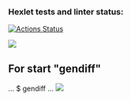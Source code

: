 ### Hexlet tests and linter status:
[![Actions Status](https://github.com/SokolPA/frontend-project-46/workflows/hexlet-check/badge.svg)](https://github.com/SokolPA/frontend-project-46/actions)

<a href="https://codeclimate.com/github/SokolPA/frontend-project-46/maintainability"><img src="https://api.codeclimate.com/v1/badges/cc1c83e016d5b43a026a/maintainability" /></a>


## For start "gendiff"
...
$ gendiff <filepath1> <filepath2>
...
<a href="https://asciinema.org/a/izz6DG04QLTMPcaBr9SlqMDau" target="_blank"><img src="https://asciinema.org/a/izz6DG04QLTMPcaBr9SlqMDau.svg" /></a>
